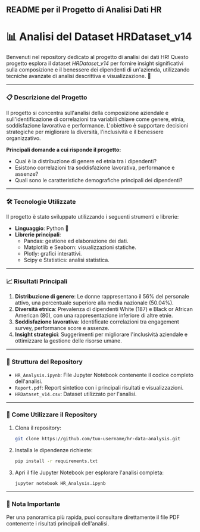 ## **README per il Progetto di Analisi Dati HR**

# 📊 **Analisi del Dataset HRDataset_v14**
Benvenuti nel repository dedicato al progetto di analisi dei dati HR! Questo progetto esplora il dataset *HRDataset_v14* per fornire insight significativi sulla composizione e il benessere dei dipendenti di un'azienda, utilizzando tecniche avanzate di analisi descrittiva e visualizzazione. 🚀

---

### **📋 Descrizione del Progetto**
Il progetto si concentra sull'analisi della composizione aziendale e sull'identificazione di correlazioni tra variabili chiave come genere, etnia, soddisfazione lavorativa e performance. L'obiettivo è supportare decisioni strategiche per migliorare la diversità, l'inclusività e il benessere organizzativo.

**Principali domande a cui risponde il progetto:**
- Qual è la distribuzione di genere ed etnia tra i dipendenti?
- Esistono correlazioni tra soddisfazione lavorativa, performance e assenze?
- Quali sono le caratteristiche demografiche principali dei dipendenti?

---

### **🛠️ Tecnologie Utilizzate**
Il progetto è stato sviluppato utilizzando i seguenti strumenti e librerie:
- **Linguaggio**: Python 🐍
- **Librerie principali**:
  - Pandas: gestione ed elaborazione dei dati.
  - Matplotlib e Seaborn: visualizzazioni statiche.
  - Plotly: grafici interattivi.
  - Scipy e Statistics: analisi statistica.

---

### **📈 Risultati Principali**
1. **Distribuzione di genere**: Le donne rappresentano il 56% del personale attivo, una percentuale superiore alla media nazionale (50.04%).
2. **Diversità etnica**: Prevalenza di dipendenti White (187) e Black or African American (80), con una rappresentazione inferiore di altre etnie.
3. **Soddisfazione lavorativa**: Identificate correlazioni tra engagement survey, performance score e assenze.
4. **Insight strategici**: Suggerimenti per migliorare l'inclusività aziendale e ottimizzare la gestione delle risorse umane.

---

### **📂 Struttura del Repository**
- `HR_Analysis.ipynb`: File Jupyter Notebook contenente il codice completo dell'analisi.
- `Report.pdf`: Report sintetico con i principali risultati e visualizzazioni.
- `HRDataset_v14.csv`: Dataset utilizzato per l'analisi.

---

### **📜 Come Utilizzare il Repository**
1. Clona il repository:
   ```bash
   git clone https://github.com/tuo-username/hr-data-analysis.git
   ```
2. Installa le dipendenze richieste:
   ```bash
   pip install -r requirements.txt
   ```
3. Apri il file Jupyter Notebook per esplorare l'analisi completa:
   ```bash
   jupyter notebook HR_Analysis.ipynb
   ```

---

### **📌 Nota Importante**
Per una panoramica più rapida, puoi consultare direttamente il file PDF contenente i risultati principali dell'analisi.

